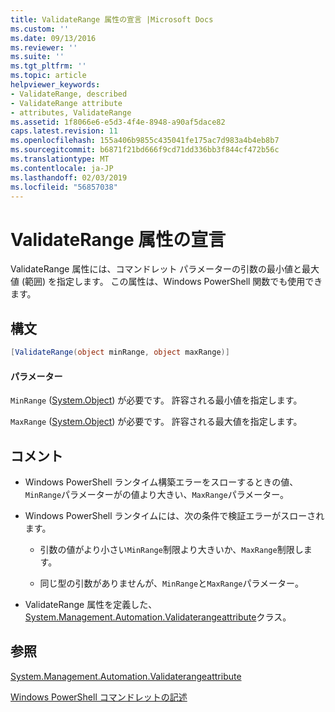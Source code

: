 ```yaml
---
title: ValidateRange 属性の宣言 |Microsoft Docs
ms.custom: ''
ms.date: 09/13/2016
ms.reviewer: ''
ms.suite: ''
ms.tgt_pltfrm: ''
ms.topic: article
helpviewer_keywords:
- ValidateRange, described
- ValidateRange attribute
- attributes, ValidateRange
ms.assetid: 1f8066e6-e5d3-4f4e-8948-a90af5dace82
caps.latest.revision: 11
ms.openlocfilehash: 155a406b9855c435041fe175ac7d983a4b4eb8b7
ms.sourcegitcommit: b6871f21bd666f9cd71dd336bb3f844cf472b56c
ms.translationtype: MT
ms.contentlocale: ja-JP
ms.lasthandoff: 02/03/2019
ms.locfileid: "56857038"
---
```

# <a name="validaterange-attribute-declaration"></a>ValidateRange 属性の宣言

ValidateRange 属性には、コマンドレット パラメーターの引数の最小値と最大値 (範囲) を指定します。 この属性は、Windows PowerShell 関数でも使用できます。

## <a name="syntax"></a>構文

```csharp
[ValidateRange(object minRange, object maxRange)]
```

#### <a name="parameters"></a>パラメーター

`MinRange` ([System.Object](/dotnet/api/system.object)) が必要です。 許容される最小値を指定します。

`MaxRange` ([System.Object](/dotnet/api/system.object)) が必要です。 許容される最大値を指定します。

## <a name="remarks"></a>コメント

- Windows PowerShell ランタイム構築エラーをスローするときの値、`MinRange`パラメーターがの値より大きい、`MaxRange`パラメーター。

- Windows PowerShell ランタイムには、次の条件で検証エラーがスローされます。

    - 引数の値がより小さい`MinRange`制限より大きいか、`MaxRange`制限します。

    - 同じ型の引数がありませんが、`MinRange`と`MaxRange`パラメーター。

- ValidateRange 属性を定義した、 [System.Management.Automation.Validaterangeattribute](/dotnet/api/System.Management.Automation.ValidateRangeAttribute)クラス。

## <a name="see-also"></a>参照

[System.Management.Automation.Validaterangeattribute](/dotnet/api/System.Management.Automation.ValidateRangeAttribute)

[Windows PowerShell コマンドレットの記述](./writing-a-windows-powershell-cmdlet.md)

